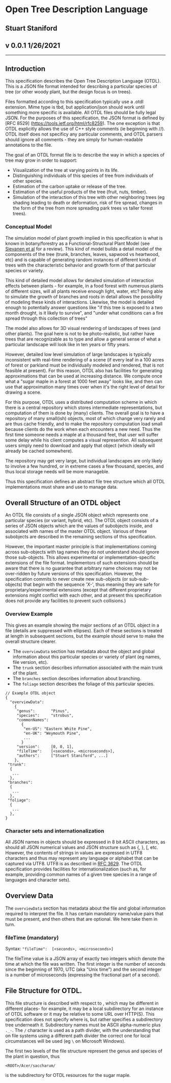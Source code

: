 # Open Tree Description Language

## Stuart Staniford

## v 0.0.1 1/26/2021

***

## Introduction

This specification describes the Open Tree Description Language (OTDL).  This is a JSON file format intended for describing a particular species of tree (or other woody plant, but the design focus is on trees).  

Files formatted according to this specification typically use a .otdl extension.  Mime type is tbd, but application/json should work until something more specific is available.  All OTDL files should be fully legal JSON.  For the purposes of this specification, the JSON format is defined by [RFC 8529] (https://tools.ietf.org/html/rfc8259).  The one exception is that OTDL explicitly allows the use of C++ style comments (ie beginning with //).  OTDL itself does not specificy any particular comments, and OTDL parsers should ignore all comments - they are simply for human-readable annotations to the file.

The goal of an OTDL format file is to describe the way in which a species of tree may grow in order to support:
  * Visualization of the tree at varying points in its life.
  * Distinguishing individuals of this species of tree from individuals of other species.
  * Estimation of the carbon uptake or release of the tree.
  * Estimation of the useful products of the tree (fruit, nuts, timber).
  * Simulation of the interaction of this tree with other neighboring trees (eg shading leading to death or deformation, risk of fire spread, changes in the form of the tree from more spreading park trees vs taller forest trees).

### Conceptual Model

The simulation model of plant growth implied in this specification is what is known in botany/forestry as a Functional-Structural Plant Model (see [Sievanen et al](https://core.ac.uk/download/pdf/52626911.pdf) for a review).  This kind of model builds a detail model of the components of the tree (trunk, branches, leaves, sapwood vs heartwood, etc) and is capable of generating random instances of different kinds of trees with the characteristic behavior and growth form of that particular species or variety.

This kind of detailed model allows for detailed simulation of interaction effects between plants - for example, in a food forest with numerous plants of different sizes, will all plants receive enough light, water, etc?  Being able to simulate the growth of branches and roots in detail allows the possibility of modeling these kinds of interactions.  Likewise, the model is detailed enough to potentially answer questions like "if this tree is exposed to a two month drought, is it likely to survive", and "under what conditions can a fire spread through this collection of trees"

The model also allows for 3D visual rendering of landscapes of trees (and other plants).  The goal here is not to be photo-realistic, but rather have trees that are recognizable as to type and allow a general sense of what a particular landscape will look like in ten years or fifty years.

However, detailed low level simulation of large landscapes is typically inconsistent with real-time rendering of a scene (if every leaf in a 100 acres of forest or parkland must be individually modeled and rendered, that is not feasible at present).  For this reason, OTDL also has facilities for generating approximations that can be used at increasing distance.  We compute once what a "sugar maple in a forest at 1000 feet away" looks like, and then can use that approximation many times over when it's the right level of detail for drawing a scene.

For this purpose, OTDL uses a distributed computation scheme in which there is a central repository which stores intermediate representations, but computation of them is done by (many) clients.  The overall goal is to have a repository of many small(ish) objects, most of which change very rarely and are thus cache friendly, and to make the repository computation load small because clients do the work when each encounters a new need.  Thus the first time someone needs a maple at a thousand feet, that user will suffer some delay while his client computes a visual represention.  All subsequent users simply need to download and apply that object (which ideally will already be cached somewhere).

The repository may get very large, but individual landscapes are only likely to involve a few hundred, or in extreme cases a few thousand, species, and thus local storage needs will be more manageble.  

Thus this specification defines an abstract file tree structure which all OTDL implementations must share and use to manage data.

  ## Overall Structure of an OTDL object

  An OTDL file consists of a single JSON object which represents one particular species (or variant, hybrid, etc).  The OTDL object consists of a series of JSON objects which are the values of subobjects inside, and associated with names of the master OTDL object.  Various of these subobjects are described in the remaining sections of this specification.  

However, the important master principle is that implementations coming across sub-objects with tag names they do not understand should ignore those sub-objects.  This allows experimental or implementation-specific extensions of the file format.  Implementors of such extensions should be aware that there is no guarantee that arbitrary name choices may not be over-ridden by future versions of this specification.  However, the specification commits to never create new sub-objects (or sub-sub-objects) that begin with the sequence 'X-', thus meaning they are safe for proprietary/experimental extensions (except that different proprietary extensions might conflict with each other, and at present this specification does not provide any facilities to prevent such collisions.)

### Overview Example

This gives an example showing the major sections of an OTDL object in a file (details are suppressed with ellipses).  Each of these sections is treated at length in subsequent sections, but the example should serve to make the overall structure clearer.  
  * The `overviewData` section has metadata about the object and global information about this particular species or variety of plant (eg names, file version, etc).  
  * The `trunk` section describes information associated with the main trunk of the plant.
  * The `branches` section describes information about branching.
  * The `foliage` section describes the foliage of this particular species.

```
// Example OTDL object 
{
  "overviewData":
    {
     "genus":       "Pinus",
     "species":     "strobus",
     "commonNames":  
       {
        "en-US": "Eastern White Pine",
        "en-UK": "Weymouth Pine",
        ...
       }
     "version":     [0, 0, 1],
     "fileTime":    [<seconds>, <microseconds>],
     "authors":     ["Stuart Staniford", ...]
    },
 "trunk":
  {
   ...
  },
 "branches":
  {
   ...
  },
 "foliage":
  {
   ...
  },  
}
```

### Character sets and internationalization

All JSON names in objects should be expressed in 8 bit ASCII characters, as should all JSON numerical values and JSON structure such as {, }, [, etc.  However, the contents of strings in values are expressed in UTF8 characters and thus may represent any language or alphabet that can be captured via UTF8.  UTF8 is as described in [RFC 3629](https://tools.ietf.org/html/rfc3629).  The OTDL specification provides facilities for internationalization (such as, for example, providing common names of a given tree species in a range of languages and character sets).

## Overview Data

The `overviewData` section has metadata about the file and global information required to interpret the file.  It has certain mandatory name/value pairs that must be present, and then others that are optional.  We here take them in turn.

### fileTime (mandatory)

Syntax: `"fileTime":  [<seconds>, <microseconds>]`

The fileTime value is a JSON array of exactly two integers which denote the time at which the file was written.  The first integer is the number of seconds since the beginning of 1970, UTC (aka "Unix time") and the second integer is a number of microseconds (expressing the fractional part of a second).



## File Structure for OTDL.

This file structure is described with respect to <ROOT>, which may be different in different places- for example, it may be a local subdirectory for an instance of OTDL software or it may be relative to some URL over HTTP(S).  This specification does not specify where <ROOT> is, but rather specifies a subdirectory tree underneath it.  Subdirectory names must be ASCII alpha-numeric plus `._-`.  The `/` character is used as a path divider, with the understanding that on file systems using a different path divider the correct one for local circumstances will be used (eg `\` on Microsoft Windows).

The first two levels of the file structure represent the genus and species of the plant in question, thus 

`<ROOT>/Acer/saccharum/`

is the subdirectory for OTDL resources for the sugar maple.
